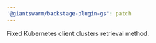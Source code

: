 ```yaml
---
'@giantswarm/backstage-plugin-gs': patch
---
```


Fixed Kubernetes client clusters retrieval method.
